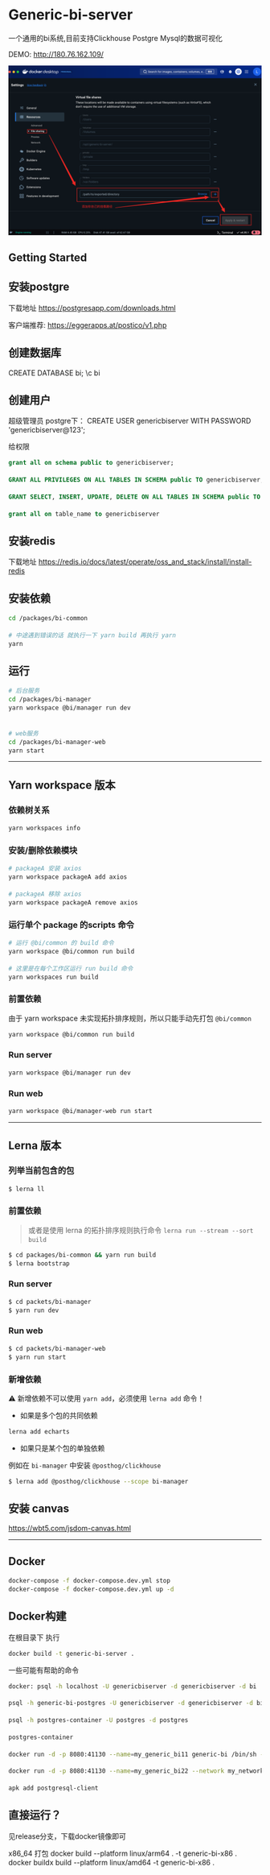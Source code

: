 # Generic-bi-server
一个通用的bi系统,目前支持Clickhouse Postgre Mysql的数据可视化

DEMO: http://180.76.162.109/


![alt text](image.png)
## Getting Started

## 安装postgre
下载地址 https://postgresapp.com/downloads.html

客户端推荐: https://eggerapps.at/postico/v1.php

## 创建数据库
CREATE DATABASE bi;
\c bi

## 创建用户
超级管理员 postgre下：
CREATE USER genericbiserver WITH PASSWORD 'genericbiserver@123';

给权限
```sql
grant all on schema public to genericbiserver;

GRANT ALL PRIVILEGES ON ALL TABLES IN SCHEMA public TO genericbiserver;

GRANT SELECT, INSERT, UPDATE, DELETE ON ALL TABLES IN SCHEMA public TO genericbiserver;

grant all on table_name to genericbiserver

```


## 安装redis
下载地址  https://redis.io/docs/latest/operate/oss_and_stack/install/install-redis

## 安装依赖
```bash
cd /packages/bi-common

# 中途遇到错误的话 就执行一下 yarn build 再执行 yarn
yarn 

```

## 运行 

```bash
# 后台服务
cd /packages/bi-manager
yarn workspace @bi/manager run dev


# web服务
cd /packages/bi-manager-web
yarn start
```
---

## Yarn workspace 版本

### 依赖树关系

```bash
yarn workspaces info 
```

### 安装/删除依赖模块

```bash
# packageA 安装 axios
yarn workspace packageA add axios

# packageA 移除 axios
yarn workspace packageA remove axios
```

### 运行单个 package 的scripts 命令

```bash
# 运行 @bi/common 的 build 命令
yarn workspace @bi/common run build

# 这里是在每个工作区运行 run build 命令
yarn workspaces run build
```

### 前置依赖

由于 yarn workspace 未实现拓扑排序规则，所以只能手动先打包 `@bi/common`

```bash
yarn workspace @bi/common run build 
```

### Run server

```bash
yarn workspace @bi/manager run dev  
```

### Run web

```bash
yarn workspace @bi/manager-web run start  
```

---

## Lerna 版本

### 列举当前包含的包

```bash
$ lerna ll
```

### 前置依赖

> 或者是使用 lerna 的拓扑排序规则执行命令
> `lerna run --stream --sort build`

```bash
$ cd packages/bi-common && yarn run build
$ lerna bootstrap
```

### Run server

```bash
$ cd packets/bi-manager
$ yarn run dev
```

### Run web

```bash
$ cd packets/bi-manager-web
$ yarn run start
```

### 新增依赖

⚠️ 新增依赖不可以使用 `yarn add`，必须使用 `lerna add` 命令！

- 如果是多个包的共同依赖

```bash
lerna add echarts
```

- 如果只是某个包的单独依赖

例如在 `bi-manager` 中安装 `@posthog/clickhouse`

```bash
$ lerna add @posthog/clickhouse --scope bi-manager
```


## 安装 canvas
https://wbt5.com/jsdom-canvas.html


---

## Docker

```bash
docker-compose -f docker-compose.dev.yml stop
docker-compose -f docker-compose.dev.yml up -d
```

## Docker构建
在根目录下 执行
```bash
docker build -t generic-bi-server .
```

一些可能有帮助的命令
```bash
docker: psql -h localhost -U genericbiserver -d genericbiserver -d bi

psql -h generic-bi-postgres -U genericbiserver -d genericbiserver -d bi -w genericbiserver@123

psql -h postgres-container -U postgres -d postgres

postgres-container

docker run -d -p 8080:41130 --name=my_generic_bi11 generic-bi /bin/sh -c "tail -f /dev/null"  

docker run -d -p 8080:41130 --name=my_generic_bi22 --network my_network generic-bi /bin/sh -c "tail -f /dev/null"

apk add postgresql-client
```

## 直接运行？
见release分支，下载docker镜像即可

x86_64 打包 docker build --platform linux/arm64 . -t generic-bi-x86 .  
docker buildx build --platform linux/amd64 -t generic-bi-x86 .
